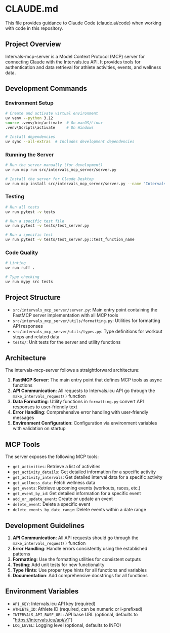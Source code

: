 # CLAUDE.md

This file provides guidance to Claude Code (claude.ai/code) when working with code in this repository.

## Project Overview

Intervals-mcp-server is a Model Context Protocol (MCP) server for connecting Claude with the Intervals.icu API. It provides tools for authentication and data retrieval for athlete activities, events, and wellness data.

## Development Commands

### Environment Setup

```bash
# Create and activate virtual environment
uv venv --python 3.12
source .venv/bin/activate  # On macOS/Linux
.venv\Scripts\activate     # On Windows

# Install dependencies
uv sync --all-extras  # Includes development dependencies
```

### Running the Server

```bash
# Run the server manually (for development)
uv run mcp run src/intervals_mcp_server/server.py

# Install the server for Claude Desktop
uv run mcp install src/intervals_mcp_server/server.py --name "Intervals.icu" --with-editable . --env-file .env
```

### Testing

```bash
# Run all tests
uv run pytest -v tests

# Run a specific test file
uv run pytest -v tests/test_server.py

# Run a specific test
uv run pytest -v tests/test_server.py::test_function_name
```

### Code Quality

```bash
# Linting
uv run ruff .

# Type checking
uv run mypy src tests
```

## Project Structure

- `src/intervals_mcp_server/server.py`: Main entry point containing the FastMCP server implementation with all MCP tools
- `src/intervals_mcp_server/utils/formatting.py`: Utilities for formatting API responses
- `src/intervals_mcp_server/utils/types.py`: Type definitions for workout steps and related data
- `tests/`: Unit tests for the server and utility functions

## Architecture

The intervals-mcp-server follows a straightforward architecture:

1. **FastMCP Server**: The main entry point that defines MCP tools as async functions
2. **API Communication**: All requests to Intervals.icu API go through the `make_intervals_request()` function
3. **Data Formatting**: Utility functions in `formatting.py` convert API responses to user-friendly text
4. **Error Handling**: Comprehensive error handling with user-friendly messages
5. **Environment Configuration**: Configuration via environment variables with validation on startup

## MCP Tools

The server exposes the following MCP tools:

- `get_activities`: Retrieve a list of activities
- `get_activity_details`: Get detailed information for a specific activity
- `get_activity_intervals`: Get detailed interval data for a specific activity
- `get_wellness_data`: Fetch wellness data
- `get_events`: Retrieve upcoming events (workouts, races, etc.)
- `get_event_by_id`: Get detailed information for a specific event
- `add_or_update_event`: Create or update an event
- `delete_event`: Delete a specific event
- `delete_events_by_date_range`: Delete events within a date range

## Development Guidelines

1. **API Communication**: All API requests should go through the `make_intervals_request()` function
2. **Error Handling**: Handle errors consistently using the established patterns
3. **Formatting**: Use the formatting utilities for consistent outputs
4. **Testing**: Add unit tests for new functionality
5. **Type Hints**: Use proper type hints for all functions and variables
6. **Documentation**: Add comprehensive docstrings for all functions

## Environment Variables

- `API_KEY`: Intervals.icu API key (required)
- `ATHLETE_ID`: Athlete ID (required, can be numeric or i-prefixed)
- `INTERVALS_API_BASE_URL`: API base URL (optional, defaults to "https://intervals.icu/api/v1")
- `LOG_LEVEL`: Logging level (optional, defaults to INFO)